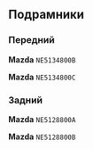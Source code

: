 ## Подрамники

### Передний

__Mazda__ `NE5134800B`

__Mazda__ `NE5134800C`

### Задний

__Mazda__ `NE5128800A`

__Mazda__ `NE5128800B`